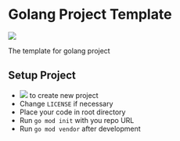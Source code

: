 # Golang Project **Template**

![](https://res.cloudinary.com/digf90pwi/image/upload/v1581731174/1_8bPiDNL1K1ZdK9O_T5IVKw_xshtjh.png)

The template for golang project

## Setup Project

* [![](https://res.cloudinary.com/digf90pwi/image/upload/c_scale,r_14,w_98/a_0/v1581731363/%E6%8D%95%E8%8E%B7_iqiuwl.png)](https://github.com/Soontao/go-project-template/generate) to create new project 
* Change `LICENSE` if necessary
* Place your code in root directory
* Run `go mod init` with you repo URL
* Run `go mod vendor` after development